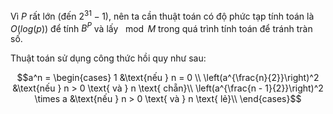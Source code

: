 Vì $P$ rất lớn (đến $2^{31}-1$), nên ta cần thuật toán có độ phức tạp tính toán là $O(log(p))$ để tính $B^P$ và lấy $\mod M$ trong quá trình tính toán để tránh tràn số.

Thuật toán sử dụng công thức hồi quy như sau:

$$a^n = \begin{cases} 1 &\text{nếu } n = 0 \\ \left(a^{\frac{n}{2}}\right)^2 &\text{nếu } n > 0 \text{ và } n \text{ chẵn}\\ \left(a^{\frac{n - 1}{2}}\right)^2 \times a &\text{nếu } n > 0 \text{ và } n \text{ lẻ}\\ \end{cases}$$
        
